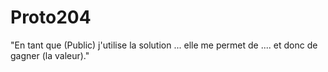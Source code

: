 # Proto204

"En tant que (Public) j'utilise la solution ... elle me permet de .... et donc de gagner (la valeur)."
